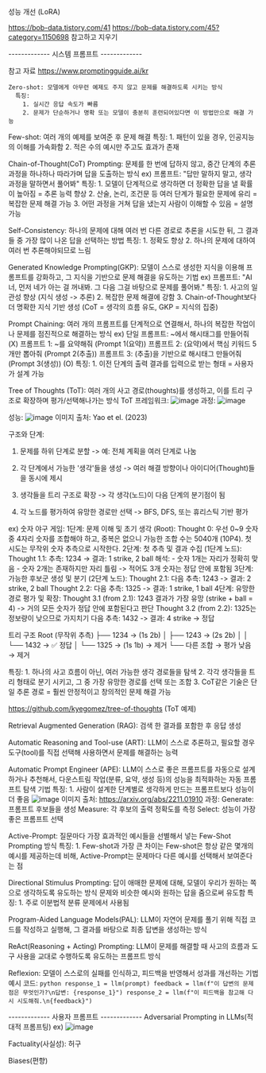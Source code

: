 성능 개선 (LoRA)

https://bob-data.tistory.com/41
https://bob-data.tistory.com/45?category=1150698
참고하고 지우기

-------------  시스템 프롬프트  -------------

참고 자료
https://www.promptingguide.ai/kr
```
Zero-shot: 모델에게 아무런 예제도 주지 않고 문제를 해결하도록 시키는 방식
  특징:
    1. 실시간 응답 속도가 빠름
    2. 문제가 단순하거나 명확 또는 모델이 충분히 훈련되어있다면 이 방법만으로 해결 가능
```
Few-shot: 여러 개의 예제를 보여준 후 문제 해결
  특징:
    1. 패턴이 있을 경우, 인공지능의 이해를 가속화함
    2. 적은 수의 예시만 주고도 효과가 존재
    
Chain-of-Thought(CoT) Prompting: 문제를 한 번에 답하지 않고, 중간 단계의 추론 과정을 하나하나 따라가며 답을 도출하는 방식
  ex) 프롬프트: "답만 말하지 말고, 생각 과정을 말하면서 풀어봐"
  특징:
    1. 모델이 단계적으로 생각하면 더 정확한 답을 낼 확률이 높아짐 = 추론 능력 향상
    2. 산술, 논리, 조건문 등 여러 단계가 필요한 문제에 유리 = 복잡한 문제 해결 가능
    3. 어떤 과정을 거쳐 답을 냈는지 사람이 이해할 수 있음 = 설명 가능

Self-Consistency: 하나의 문제에 대해 여러 번 다른 경로로 추론을 시도한 뒤, 그 결과들 중 가장 많이 나온 답을 선택하는 방법
  특징:
    1. 정확도 향상
    2. 하나의 문제에 대하여 여러 번 추론해야되므로 느림

Generated Knowledge Prompting(GKP): 모델이 스스로 생성한 지식을 이용해 프롬프트를 강화하고, 그 지식을 기반으로 문제 해결을 유도하는 기법
  ex) 프롬프트: "AI 너, 먼저 네가 아는 걸 꺼내봐. 그 다음 그걸 바탕으로 문제를 풀어봐."
  특징:
    1. 사고의 일관성 향상 (지식 생성 -> 추론)
    2. 복잡한 문제 해결에 강함
    3. Chain-of-Thought보다 더 명확한 지식 기반 생성 (CoT = 생각의 흐름 유도, GKP = 지식의 집중)

Prompt Chaining: 여러 개의 프롬프트를 단계적으로 연결해서, 하나의 복잡한 작업이나 문제를 점진적으로 해결하는 방식
  ex) 단일 프롬프트: ~에서 해시태그를 만들어줘 (X)
      프롬프트 1: ~를 요약해줘 (Prompt 1(요약))
      프롬프트 2: (요약)에서 핵심 키워드 5개만 뽑아줘 (Prompt 2(추출))
      프롬프트 3: (추출)을 기반으로 해시태그 만들어줘 (Prompt 3(생성)) (O)
  특징:
    1. 이전 단계의 출력 결과를 입력으로 받는 형태 = 사용자가 설계 가능

Tree of Thoughts (ToT): 여러 개의 사고 경로(thoughts)를 생성하고, 이를 트리 구조로 확장하며 평가/선택해나가는 방식
  ToT 프레임워크:
  ![image](https://github.com/user-attachments/assets/dc275287-9829-4311-9125-4e5e671de12b)
  과정:
  ![image](https://github.com/user-attachments/assets/1a89e0c6-54c5-408c-8b94-621225cc205d)

  성능:
  ![image](https://github.com/user-attachments/assets/13d6a39f-152a-46a4-8b78-8af2ab1be8fe)
  이미지 출처: Yao et el. (2023)

  구조와 단계:
  1. 문제를 하위 단계로 분할
  -> 예: 전체 계획을 여러 단계로 나눔

  2. 각 단계에서 가능한 '생각'들을 생성
  -> 여러 해결 방향이나 아이디어(Thought)들을 동시에 제시
  
  3. 생각들을 트리 구조로 확장
  -> 각 생각(노드)이 다음 단계의 분기점이 됨
  
  4. 각 노드를 평가하여 유망한 경로만 선택
  -> BFS, DFS, 또는 휴리스틱 기반 평가
  
  ex) 숫자 야구 게임:
    1단계: 문제 이해 및 초기 생각 (Root):
      Thought 0:
        우선 0~9 숫자 중 4자리 숫자를 조합해야 하고, 중복은 없으니 가능한 조합 수는 5040개 (10P4).
        첫 시도는 무작위 숫자 추측으로 시작한다.
    2단계: 첫 추측 및 결과 수집 (1단계 노드):
      Thought 1.1:
      추측: 1234 → 결과: 1 strike, 2 ball
      해석:
      - 숫자 1개는 자리가 정확히 맞음
      - 숫자 2개는 존재하지만 자리 틀림
      -> 적어도 3개 숫자는 정답 안에 포함됨
    3단계: 가능한 후보군 생성 및 분기 (2단계 노드):
      Thought 2.1:
        다음 추측: 1243
        -> 결과: 2 strike, 2 ball
      Thought 2.2:
        다음 추측: 1325
        -> 결과: 1 strike, 1 ball
    4단계: 유망한 경로 평가 및 확장:
      Thought 3.1 (from 2.1):
        1243 결과가 가장 유망 (strike + ball = 4)
        -> 거의 모든 숫자가 정답 안에 포함된다고 판단
      Thought 3.2 (from 2.2):
        1325는 정보량이 낮으므로 가지치기
        다음 추측: 1432
        -> 결과: 4 strike → 정답

  트리 구조
    Root (무작위 추측)
    ├── 1234 → (1s 2b)
    │   ├── 1243 → (2s 2b)
    │   │   └── 1432 → ✅ 정답
    │   └── 1325 → (1s 1b) → 제거
    └── 다른 조합 → 평가 낮음 → 제거

  특징:
    1. 하나의 사고 흐름이 아닌, 여러 가능한 생각 경로들을 탐색
    2. 각각 생각들을 트리 형태로 분기 시키고, 그 중 가장 유망한 경로를 선택 또는 조합
    3. CoT같은 기술은 단일 추론 경로 = 훨씬 안정적이고 창의적인 문제 해결 가능
    
  https://github.com/kyegomez/tree-of-thoughts (ToT 예제)
  
Retrieval Augmented Generation (RAG): 검색 한 결과를 포함한 후 응답 생성

Automatic Reasoning and Tool-use (ART): LLM이 스스로 추론하고, 필요할 경우 도구(tool)를 직접 선택해 사용하면서 문제를 해결하는 능력

Automatic Prompt Engineer (APE): LLM이 스스로 좋은 프롬프트를 자동으로 설계하거나 추천해서,
다운스트림 작업(분류, 요약, 생성 등)의 성능을 최적화하는 자동 프롬프트 탐색 기법
  특징:
    1. 사람이 설계한 단계별로 생각하게 만드는 프롬프트보다 성능이 더 좋음
    ![image](https://github.com/user-attachments/assets/1ea9e268-2696-4bc0-8ce3-7559a8da8b44)
    이미지 출처: https://arxiv.org/abs/2211.01910
  과정:
    Generate: 프롬프트 후보들을 생성
    Measure: 각 후보의 출력 정확도를 측정
    Select: 성능이 가장 좋은 프롬프트 선택
  
Active-Prompt: 질문마다 가장 효과적인 예시들을 선별해서 넣는 Few-Shot Prompting 방식
  특징:
    1. Few-shot과 가장 큰 차이는 Few-shot은 항상 같은 몇개의 예시를 제공하는데 비해,
    Active-Prompt는 문제마다 다른 예시를 선택해서 보여준다는 점

Directional Stimulus Prompting: 답이 애매한 문제에 대해, 모델이 우리가 원하는 쪽으로 생각하도록 유도하는 방식
  문제와 비슷한 예시와 원하는 답을 줌으로써 유도함
  특징:
    1. 주로 이분법적 분류 문제에서 사용됨
    
Program-Aided Language Models(PAL): LLM이 자연어 문제를 풀기 위해 직접 코드를 작성하고 실행해,
그 결과를 바탕으로 최종 답변을 생성하는 방식

ReAct(Reasoning + Acting) Prompting: LLM이 문제를 해결할 때 사고의 흐름과 도구 사용을 교대로 수행하도록 유도하는 프롬프트 방식

Reflexion: 모델이 스스로의 실패를 인식하고, 피드백을 반영해서 성과를 개선하는 기법
  예시 코드:
    ```python
    response_1 = llm(prompt)
    feedback = llm(f"이 답변의 문제점은 무엇인가?\n답변: {response_1}")
    response_2 = llm(f"이 피드백을 참고해 다시 시도해줘.\n{feedback}")
    ```

-------------  사용자 프롬프트  -------------
Adversarial Prompting in LLMs(적대적 프롬프팅)
ex)
![image](https://github.com/user-attachments/assets/1837d7a3-89de-45b0-bf8a-07da3cd2ec38)

Factuality(사실성): 허구

Biases(편향)
